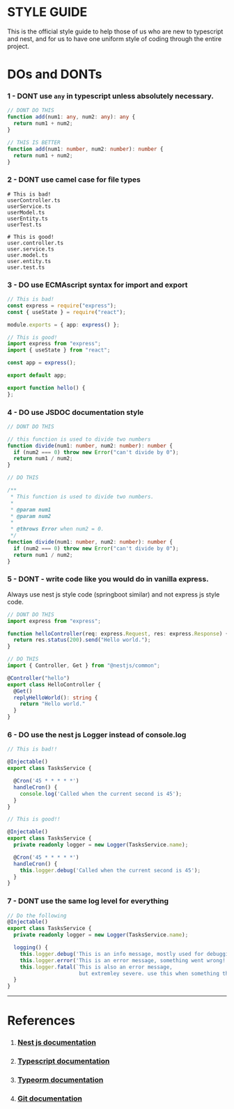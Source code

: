 # STYLE GUIDE

This is the official style guide to help those of us who are new to typescript and nest, and for us to have
one uniform style of coding through the entire project.

# DOs and DONTs

### 1 - DONT use `any` in typescript unless absolutely necessary.

```typescript
// DONT DO THIS
function add(num1: any, num2: any): any {
  return num1 + num2;
}

// THIS IS BETTER
function add(num1: number, num2: number): number {
  return num1 + num2;
}
```

### 2 - DONT use camel case for file types

```shelll
# This is bad!
userController.ts
userService.ts
userModel.ts
userEntity.ts
userTest.ts

# This is good!
user.controller.ts
user.service.ts
user.model.ts
user.entity.ts
user.test.ts
```

### 3 - DO use ECMAscript syntax for import and export

```typescript
// This is bad!
const express = require("express");
const { useState } = require("react");

module.exports = { app: express() };

// This is good!
import express from "express";
import { useState } from "react";

const app = express();

export default app;

export function hello() {
};
```

### 4 - DO use JSDOC documentation style

```typescript
// DONT DO THIS

// this function is used to divide two numbers
function divide(num1: number, num2: number): number {
  if (num2 === 0) throw new Error("can't divide by 0");
  return num1 / num2;
}

// DO THIS

/**
 * This function is used to divide two numbers.
 *
 * @param num1
 * @param num2
 *
 * @throws Error when num2 = 0.
 */
function divide(num1: number, num2: number): number {
  if (num2 === 0) throw new Error("can't divide by 0");
  return num1 / num2;
}
```

### 5 - DONT - write code like you would do in vanilla express.

Always use nest js style code (springboot similar) and not express js style code.

```typescript
// DONT DO THIS
import express from "express";

function helloController(req: express.Request, res: express.Response) {
  return res.status(200).send("Hello world.");
}

// DO THIS
import { Controller, Get } from "@nestjs/common";

@Controller("hello")
export class HelloController {
  @Get()
  replyHelloWorld(): string {
    return "Hello world."
  }
}
```

### 6 - DO use the nest js Logger instead of console.log

```typescript
// This is bad!!

@Injectable()
export class TasksService {

  @Cron('45 * * * * *')
  handleCron() {
    console.log('Called when the current second is 45');
  }
}

// This is good!!

@Injectable()
export class TasksService {
  private readonly logger = new Logger(TasksService.name);

  @Cron('45 * * * * *')
  handleCron() {
    this.logger.debug('Called when the current second is 45');
  }
}
```

### 7 - DONT use the same log level for everything

```typescript
// Do the following
@Injectable()
export class TasksService {
  private readonly logger = new Logger(TasksService.name);

  logging() {
    this.logger.debug('This is an info message, mostly used for debugging.');
    this.logger.error('This is an error message, something went wrong!');
    this.logger.fatal(`This is also an error message, 
                       but extremley severe. use this when something that breaks functionality happens.`);
  }
}
```

---

# References

1. ### [Nest js documentation](https://docs.nestjs.com/)
2. ### [Typescript documentation](https://www.typescriptlang.org/docs/)
3. ### [Typeorm documentation](https://typeorm.io/)
4. ### [Git documentation](https://git-scm.com/docs/git)
